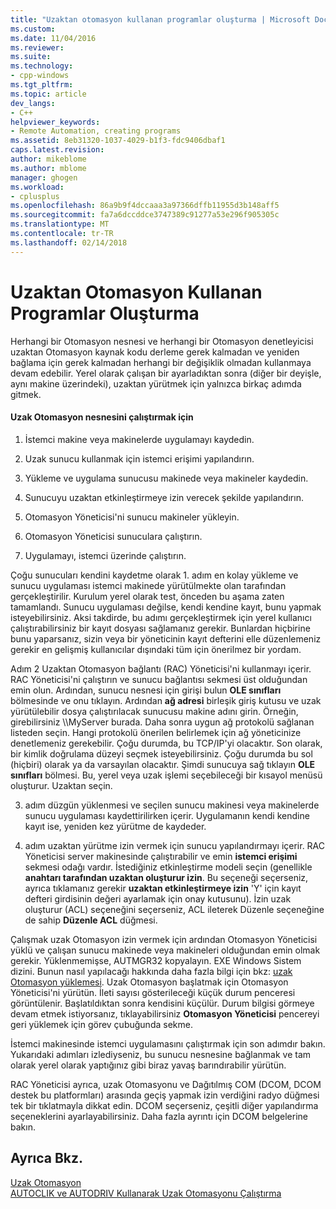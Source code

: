 ```yaml
---
title: "Uzaktan otomasyon kullanan programlar oluşturma | Microsoft Docs"
ms.custom: 
ms.date: 11/04/2016
ms.reviewer: 
ms.suite: 
ms.technology:
- cpp-windows
ms.tgt_pltfrm: 
ms.topic: article
dev_langs:
- C++
helpviewer_keywords:
- Remote Automation, creating programs
ms.assetid: 8eb31320-1037-4029-b1f3-fdc9406dbaf1
caps.latest.revision: 
author: mikeblome
ms.author: mblome
manager: ghogen
ms.workload:
- cplusplus
ms.openlocfilehash: 86a9b9f4dccaaa3a97366dffb11955d3b148aff5
ms.sourcegitcommit: fa7a6dccddce3747389c91277a53e296f905305c
ms.translationtype: MT
ms.contentlocale: tr-TR
ms.lasthandoff: 02/14/2018
---
```

# <a name="creating-programs-that-use-remote-automation"></a>Uzaktan Otomasyon Kullanan Programlar Oluşturma
Herhangi bir Otomasyon nesnesi ve herhangi bir Otomasyon denetleyicisi uzaktan Otomasyon kaynak kodu derleme gerek kalmadan ve yeniden bağlama için gerek kalmadan herhangi bir değişiklik olmadan kullanmaya devam edebilir. Yerel olarak çalışan bir ayarladıktan sonra (diğer bir deyişle, aynı makine üzerindeki), uzaktan yürütmek için yalnızca birkaç adımda gitmek.  
  
#### <a name="to-execute-the-remote-automation-object"></a>Uzak Otomasyon nesnesini çalıştırmak için  
  
1.  İstemci makine veya makinelerde uygulamayı kaydedin.  
  
2.  Uzak sunucu kullanmak için istemci erişimi yapılandırın.  
  
3.  Yükleme ve uygulama sunucusu makinede veya makineler kaydedin.  
  
4.  Sunucuyu uzaktan etkinleştirmeye izin verecek şekilde yapılandırın.  
  
5.  Otomasyon Yöneticisi'ni sunucu makineler yükleyin.  
  
6.  Otomasyon Yöneticisi sunuculara çalıştırın.  
  
7.  Uygulamayı, istemci üzerinde çalıştırın.  
  
 Çoğu sunucuları kendini kaydetme olarak 1. adım en kolay yükleme ve sunucu uygulaması istemci makinede yürütülmekte olan tarafından gerçekleştirilir. Kurulum yerel olarak test, önceden bu aşama zaten tamamlandı. Sunucu uygulaması değilse, kendi kendine kayıt, bunu yapmak isteyebilirsiniz. Aksi takdirde, bu adımı gerçekleştirmek için yerel kullanıcı çalıştırabilirsiniz bir kayıt dosyası sağlamanız gerekir. Bunlardan hiçbirine bunu yaparsanız, sizin veya bir yöneticinin kayıt defterini elle düzenlemeniz gerekir en gelişmiş kullanıcılar dışındaki tüm için önerilmez bir yordam.  
  
 Adım 2 Uzaktan Otomasyon bağlantı (RAC) Yöneticisi'ni kullanmayı içerir. RAC Yöneticisi'ni çalıştırın ve sunucu bağlantısı sekmesi üst olduğundan emin olun. Ardından, sunucu nesnesi için girişi bulun **OLE sınıfları** bölmesinde ve onu tıklayın. Ardından **ağ adresi** birleşik giriş kutusu ve uzak yürütülebilir dosya çalıştırılacak sunucusu makine adını girin. Örneğin, girebilirsiniz \\\MyServer burada. Daha sonra uygun ağ protokolü sağlanan listeden seçin. Hangi protokolü önerilen belirlemek için ağ yöneticinize denetlemeniz gerekebilir. Çoğu durumda, bu TCP/IP'yi olacaktır. Son olarak, bir kimlik doğrulama düzeyi seçmek isteyebilirsiniz. Çoğu durumda bu sol (hiçbiri) olarak ya da varsayılan olacaktır. Şimdi sunucuya sağ tıklayın **OLE sınıfları** bölmesi. Bu, yerel veya uzak işlemi seçebileceği bir kısayol menüsü oluşturur. Uzaktan seçin.  
  
 3. adım düzgün yüklenmesi ve seçilen sunucu makinesi veya makinelerde sunucu uygulaması kaydettirilirken içerir. Uygulamanın kendi kendine kayıt ise, yeniden kez yürütme de kaydeder.  
  
 4. adım uzaktan yürütme izin vermek için sunucu yapılandırmayı içerir. RAC Yöneticisi server makinesinde çalıştırabilir ve emin **istemci erişimi** sekmesi odağı vardır. İstediğiniz etkinleştirme modeli seçin (genellikle **anahtarı tarafından uzaktan oluşturur izin**. Bu seçeneği seçerseniz, ayrıca tıklamanız gerekir **uzaktan etkinleştirmeye izin** 'Y' için kayıt defteri girdisinin değeri ayarlamak için onay kutusunu). İzin uzak oluşturur (ACL) seçeneğini seçerseniz, ACL ileterek Düzenle seçeneğine de sahip **Düzenle ACL** düğmesi.  
  
 Çalışmak uzak Otomasyon izin vermek için ardından Otomasyon Yöneticisi yüklü ve çalışan sunucu makinede veya makineleri olduğundan emin olmak gerekir. Yüklenmemişse, AUTMGR32 kopyalayın. EXE Windows Sistem dizini. Bunun nasıl yapılacağı hakkında daha fazla bilgi için bkz: [uzak Otomasyon yüklemesi](../mfc/remote-automation-installation.md). Uzak Otomasyon başlatmak için Otomasyon Yöneticisi'ni yürütün. İleti sayısı gösterileceği küçük durum penceresi görüntülenir. Başlatıldıktan sonra kendisini küçülür. Durum bilgisi görmeye devam etmek istiyorsanız, tıklayabilirsiniz **Otomasyon Yöneticisi** pencereyi geri yüklemek için görev çubuğunda sekme.  
  
 İstemci makinesinde istemci uygulamasını çalıştırmak için son adımdır bakın. Yukarıdaki adımları izlediyseniz, bu sunucu nesnesine bağlanmak ve tam olarak yerel olarak yaptığınız gibi biraz yavaş barındırabilir yürütün.  
  
 RAC Yöneticisi ayrıca, uzak Otomasyonu ve Dağıtılmış COM (DCOM, DCOM destek bu platformları) arasında geçiş yapmak izin verdiğini radyo düğmesi tek bir tıklatmayla dikkat edin. DCOM seçerseniz, çeşitli diğer yapılandırma seçeneklerini ayarlayabilirsiniz. Daha fazla ayrıntı için DCOM belgelerine bakın.  
  
## <a name="see-also"></a>Ayrıca Bkz.  
 [Uzak Otomasyon](../mfc/remote-automation.md)   
 [AUTOCLIK ve AUTODRIV Kullanarak Uzak Otomasyonu Çalıştırma](../mfc/running-remote-automation-using-autoclik-and-autodriv.md)

